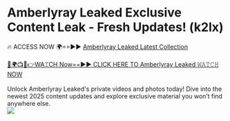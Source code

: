 # Amberlyray Leaked Exclusive Content Leak - Fresh Updates! (k2lx)

🔥 ACCESS NOW 🌍==►► <a href="https://tinyurl.com/kvy9nzfs" rel="nofollow">Amberlyray Leaked Latest Collection</a>
<br><br>
[🔴🌍📺📱👉WA𝚃CH Now==►► CLICK HERE TO Amberlyray Leaked 𝚆𝙰𝚃𝙲𝙷 NOW](https://tinyurl.com/kvy9nzfs)
<br><br>
Unlock Amberlyray Leaked's private videos and photos today! Dive into the newest 2025 content updates and explore exclusive material you won’t find anywhere else.
<br>
<a href="https://tinyurl.com/kvy9nzfs" rel="nofollow" data-target="animated-image.originalLink"><img src="https://camo.githubusercontent.com/8a4f000d20f83aca3bf7ec5f350d767afa0574a8a352519fd8cfa583a6f93a33/68747470733a2f2f692e696d6775722e636f6d2f644a486b345a712e676966" data-canonical-src="https://i.imgur.com/dJHk4Zq.gif" style="max-width: 100%; display: inline-block;" data-target="animated-image.originalImage"></a>
<br>
